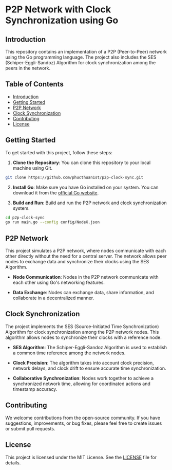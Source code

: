# P2P Network with Clock Synchronization using Go

## Introduction

This repository contains an implementation of a P2P (Peer-to-Peer) network using the Go programming language. The project also includes the SES (Schiper-Eggli-Sandoz) Algorithm for clock synchronization among the peers in the network.

## Table of Contents

- [Introduction](#introduction)
- [Getting Started](#getting-started)
- [P2P Network](#p2p-network)
- [Clock Synchronization](#clock-synchronization)
- [Contributing](#contributing)
- [License](#license)

## Getting Started

To get started with this project, follow these steps:

1. **Clone the Repository**: You can clone this repository to your local machine using Git.

```bash
git clone https://github.com/phucthuan1st/p2p-clock-sync.git
```

2. **Install Go**: Make sure you have Go installed on your system. You can download it from the [official Go website](https://golang.org/dl/).

3. **Build and Run**: Build and run the P2P network and clock synchronization system.

```bash
cd p2p-clock-sync
go run main.go --config config/NodeX.json
```

## P2P Network

This project simulates a P2P network, where nodes communicate with each other directly without the need for a central server. The network allows peer nodes to exchange data and synchronize their clocks using the SES Algorithm.

- **Node Communication**: Nodes in the P2P network communicate with each other using Go's networking features.

- **Data Exchange**: Nodes can exchange data, share information, and collaborate in a decentralized manner.

## Clock Synchronization

The project implements the SES (Source-Initiated Time Synchronization) Algorithm for clock synchronization among the P2P network nodes. This algorithm allows nodes to synchronize their clocks with a reference node.

- **SES Algorithm**: The Schiper-Eggli-Sandoz Algorithm is used to establish a common time reference among the network nodes.

- **Clock Precision**: The algorithm takes into account clock precision, network delays, and clock drift to ensure accurate time synchronization.

- **Collaborative Synchronization**: Nodes work together to achieve a synchronized network time, allowing for coordinated actions and timestamp accuracy.

## Contributing

We welcome contributions from the open-source community. If you have suggestions, improvements, or bug fixes, please feel free to create issues or submit pull requests.

## License

This project is licensed under the MIT License. See the [LICENSE](LICENSE) file for details.
